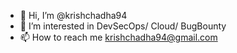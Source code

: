 - 👋 Hi, I’m @krishchadha94
- 👀 I’m interested in DevSecOps/ Cloud/ BugBounty
- 📫 How to reach me krishchadha94@gmail.com

<!---
krishchadha94/krishchadha94 is a ✨ special ✨ repository because its `README.md` (this file) appears on your GitHub profile.
You can click the Preview link to take a look at your changes.
--->
